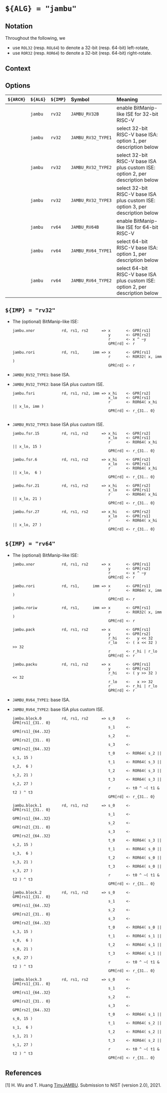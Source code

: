 # `${ALG} = "jambu"`

<!--- -------------------------------------------------------------------- --->

## Notation

Throughout the following, we

- use `ROL32` (resp. `ROL64`) to denote a 32-bit (resp. 64-bit)  left-rotate,
- use `ROR32` (resp. `ROR64`) to denote a 32-bit (resp. 64-bit) right-rotate.

<!--- -------------------------------------------------------------------- --->

## Context

<!--- -------------------------------------------------------------------- --->

## Options

| `${ARCH}` | `${ALG}`  | `${IMP}`  | Symbol               | Meaning                                                                                                        |
| :-------- | :-------- | :-------- | :------------------- | :------------------------------------------------------------------------------------------------------------- |
|           | `jambu`   | `rv32`    | `JAMBU_RV32B`        | enable BitManip-like ISE for 32-bit RISC-V                                                                     |
|           | `jambu`   | `rv32`    | `JAMBU_RV32_TYPE1`   | select 32-bit RISC-V base ISA:                 option 1, per description below                                 |
|           | `jambu`   | `rv32`    | `JAMBU_RV32_TYPE2`   | select 32-bit RISC-V base ISA plus custom ISE: option 2, per description below                                 |
|           | `jambu`   | `rv32`    | `JAMBU_RV32_TYPE3`   | select 32-bit RISC-V base ISA plus custom ISE: option 3, per description below                                 |
|           | `jambu`   | `rv64`    | `JAMBU_RV64B`        | enable BitManip-like ISE for 64-bit RISC-V                                                                     |
|           | `jambu`   | `rv64`    | `JAMBU_RV64_TYPE1`   | select 64-bit RISC-V base ISA:                 option 1, per description below                                 |
|           | `jambu`   | `rv64`    | `JAMBU_RV64_TYPE2`   | select 64-bit RISC-V base ISA plus custom ISE: option 2, per description below                                 |

<!--- -------------------------------------------------------------------- --->

## `${IMP} = "rv32"`

- The (optional) BitManip-like ISE:

  ```
  jambu.xnor            rd, rs1, rs2      => x       <- GPR[rs1]
                                             y       <- GPR[rs2]
                                             r       <- x ^ ~y
                                             GPR[rd] <- r

  jambu.rori            rd, rs1,      imm => x       <- GPR[rs1]
                                             r       <- ROR32( x, imm )
                                             GPR[rd] <- r
  ```

- `JAMBU_RV32_TYPE1`: base ISA.

- `JAMBU_RV32_TYPE2`: base ISA plus custom   ISE.

  ```
  jambu.fsri            rd, rs1, rs2, imm => x_hi    <- GPR[rs2]
                                             x_lo    <- GPR[rs1]
                                             r       <- ROR64( x_hi || x_lo, imm )
                                             GPR[rd] <- r_{31.. 0}
                                             
  ```

- `JAMBU_RV32_TYPE3`: base ISA plus custom   ISE.

  ```
  jambu.fsr.15          rd, rs1, rs2      => x_hi    <- GPR[rs2]
                                             x_lo    <- GPR[rs1]                                             
                                             r       <- ROR64( x_hi || x_lo, 15 )
                                             GPR[rd] <- r_{31.. 0}

  jambu.fsr.6           rd, rs1, rs2      => x_hi    <- GPR[rs2]
                                             x_lo    <- GPR[rs1]                                             
                                             r       <- ROR64( x_hi || x_lo,  6 )
                                             GPR[rd] <- r_{31.. 0}

  jambu.fsr.21          rd, rs1, rs2      => x_hi    <- GPR[rs2]
                                             x_lo    <- GPR[rs1]                                             
                                             r       <- ROR64( x_hi || x_lo, 21 )
                                             GPR[rd] <- r_{31.. 0}

  jambu.fsr.27          rd, rs1, rs2      => x_hi    <- GPR[rs2]
                                             x_lo    <- GPR[rs1]                                             
                                             r       <- ROR64( x_hi || x_lo, 27 )
                                             GPR[rd] <- r_{31.. 0}                                   
  ```

<!--- -------------------------------------------------------------------- --->

## `${IMP} = "rv64"`

- The (optional) BitManip-like ISE:

  ```
  jambu.xnor            rd, rs1, rs2      => x       <- GPR[rs1]
                                             y       <- GPR[rs2]
                                             r       <- x ^ ~y
                                             GPR[rd] <- r

  jambu.rori            rd, rs1,      imm => x       <- GPR[rs1]
                                             r       <- ROR64( x, imm )
                                             GPR[rd] <- r

  jambu.roriw           rd, rs1,      imm => x       <- GPR[rs1]
                                             r       <- ROR32( x, imm )
                                             GPR[rd] <- r

  jambu.pack            rd, rs1, rs2      => x       <- GPR[rs1]
                                             y       <- GPR[rs2]
                                             r_hi    <-   y << 32
                                             r_lo    <- ( x << 32 ) >> 32
                                             r       <- r_hi | r_lo
                                             GPR[rd] <- r

  jambu.packu           rd, rs1, rs2      => x       <- GPR[rs1]
                                             y       <- GPR[rs2]
                                             r_hi    <- ( y >> 32 ) << 32
                                             r_lo    <-   x >> 32
                                             r       <- r_hi | r_lo
                                             GPR[rd] <- r
  ```

- `JAMBU_RV64_TYPE1`: base ISA.

- `JAMBU_RV64_TYPE2`: base ISA plus custom   ISE.

  ```
  jambu.block.0         rd, rs1, rs2      => s_0     <- GPR[rs1]_{31.. 0}
                                             s_1     <- GPR[rs1]_{64..32}
                                             s_2     <- GPR[rs2]_{31.. 0}
                                             s_3     <- GPR[rs2]_{64..32}
                                             t_0     <- ROR64( s_2 || s_1, 15 )
                                             t_1     <- ROR64( s_3 || s_2,  6 )
                                             t_2     <- ROR64( s_3 || s_2, 21 )
                                             t_3     <- ROR64( s_3 || s_2, 27 )
                                             r       <- t0 ^ ~( t1 & t2 ) ^ t3
                                             GPR[rd] <- r_{31.. 0}

  jambu.block.1         rd, rs1, rs2      => s_0     <- GPR[rs1]_{31.. 0}
                                             s_1     <- GPR[rs1]_{64..32}
                                             s_2     <- GPR[rs2]_{31.. 0}
                                             s_3     <- GPR[rs2]_{64..32}
                                             t_0     <- ROR64( s_3 || s_2, 15 )
                                             t_1     <- ROR64( s_0 || s_3,  6 )
                                             t_2     <- ROR64( s_0 || s_3, 21 )
                                             t_3     <- ROR64( s_0 || s_3, 27 )
                                             r       <- t0 ^ ~( t1 & t2 ) ^ t3
                                             GPR[rd] <- r_{31.. 0}

  jambu.block.2         rd, rs1, rs2      => s_0     <- GPR[rs1]_{31.. 0}
                                             s_1     <- GPR[rs1]_{64..32}
                                             s_2     <- GPR[rs2]_{31.. 0}
                                             s_3     <- GPR[rs2]_{64..32}
                                             t_0     <- ROR64( s_0 || s_3, 15 )
                                             t_1     <- ROR64( s_1 || s_0,  6 )
                                             t_2     <- ROR64( s_1 || s_0, 21 )
                                             t_3     <- ROR64( s_1 || s_0, 27 )
                                             r       <- t0 ^ ~( t1 & t2 ) ^ t3
                                             GPR[rd] <- r_{31.. 0}

  jambu.block.3         rd, rs1, rs2      => s_0     <- GPR[rs1]_{31.. 0}
                                             s_1     <- GPR[rs1]_{64..32}
                                             s_2     <- GPR[rs2]_{31.. 0}
                                             s_3     <- GPR[rs2]_{64..32}
                                             t_0     <- ROR64( s_1 || s_0, 15 )
                                             t_1     <- ROR64( s_2 || s_1,  6 )
                                             t_2     <- ROR64( s_2 || s_1, 21 )
                                             t_3     <- ROR64( s_2 || s_1, 27 )
                                             r       <- t0 ^ ~( t1 & t2 ) ^ t3
                                             GPR[rd] <- r_{31.. 0}
  ```

<!--- -------------------------------------------------------------------- --->

## References

[1] H. Wu and T. Huang
    [TinyJAMBU](https://csrc.nist.gov/CSRC/media/Projects/lightweight-cryptography/documents/finalist-round/updated-spec-doc/tinyjambu-spec-final.pdf).
    Submission to NIST (version 2.0), 2021.

<!--- -------------------------------------------------------------------- --->
